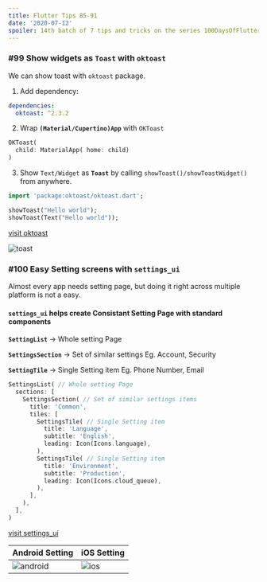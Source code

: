 ```yaml
---
title: Flutter Tips 85-91
date: '2020-07-12'
spoiler: 14th batch of 7 tips and tricks on the series 100DaysOfFlutter.
---
```


### #99 Show widgets as `Toast` with `oktoast`

We can show toast with `oktoast` package.

1. Add dependency:

```yml
dependencies:
  oktoast: ^2.3.2
```

2. Wrap **`(Material/Cupertino)App`** with `OKToast`

```dart
OKToast(
  child: MaterialApp( home: child)
)
```

3. Show `Text/Widget` as __`Toast`__ by calling `showToast()/showToastWidget()` from anywhere.

```dart
import 'package:oktoast/oktoast.dart';

showToast("Hello world");
showToast(Text("Hello world"));
```

[visit oktoast](https://pub.dev/packages/oktoast#-installing-tab-)

![toast](https://raw.githubusercontent.com/erluxman/awesomefluttertips/master/assets/99toasts.gif)

### #100 Easy Setting screens with `settings_ui`

Almost every app needs setting page, but doing it right across multiple platform is not a easy.

#### `settings_ui` helps create Consistant Setting Page with standard components

__`SettingList`__ -> Whole setting Page

__`SettingsSection`__ -> Set of similar settings Eg. Account, Security

__`SettingTile`__ -> Single Setting item Eg. Phone Number, Email

```dart
SettingsList( // Whole setting Page
  sections: [
    SettingsSection( // Set of similar settings items
      title: 'Common',
      tiles: [
        SettingsTile( // Single Setting item
          title: 'Language',
          subtitle: 'English',
          leading: Icon(Icons.language),
        ),
        SettingsTile( // Single Setting item
          title: 'Environment',
          subtitle: 'Production',
          leading: Icon(Icons.cloud_queue),
        ),
      ],
    ),
  ],
)
```

[visit settings_ui](https://pub.dev/packages/settings_ui#-example-tab-)

| Android Setting                   | iOS Setting               |
| --------------------------------- | ------------------------- |
| ![android](https://raw.githubusercontent.com/erluxman/awesomefluttertips/master/assets/100settingandroid.png) | ![ios](https://raw.githubusercontent.com/erluxman/awesomefluttertips/master/assets/100settingios.png) |
